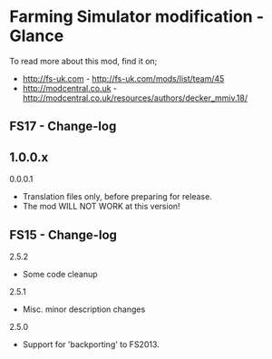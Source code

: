 # Farming Simulator modification - Glance

To read more about this mod, find it on;
- http://fs-uk.com - http://fs-uk.com/mods/list/team/45
- http://modcentral.co.uk - http://modcentral.co.uk/resources/authors/decker_mmiv.18/

## FS17 - Change-log

1.0.0.x
- 

0.0.0.1
- Translation files only, before preparing for release.
- The mod WILL NOT WORK at this version!

## FS15 - Change-log

2.5.2
- Some code cleanup

2.5.1
- Misc. minor description changes

2.5.0
- Support for 'backporting' to FS2013.
